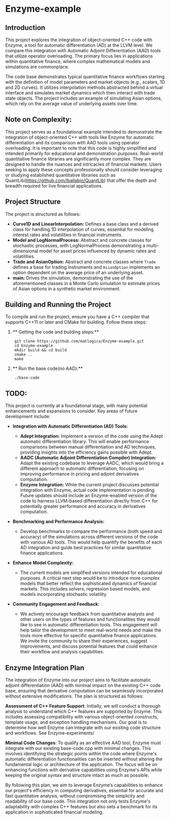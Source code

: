 # Enzyme-example

## Introduction
This project explores the integration of object-oriented C++ code with Enzyme, a tool for automatic differentiation (AD) at the LLVM level. We compare this integration with Automatic Adjoint Differentiation (AAD) tools that utilize operator overloading. The primary focus lies in applications within quantitative finance, where complex mathematical models and simulations are commonplace.

The code base demonstrates typical quantitative finance workflows starting with the definition of model parameters and market objects (e.g., scalars, 1D and 2D curves). It utilizes interpolation methods abstracted behind a virtual interface and simulates market dynamics which then interact with trade state objects. The project includes an example of simulating Asian options, which rely on the average value of underlying assets over time.

## Note on Complexity:
This project serves as a foundational example intended to demonstrate the integration of object-oriented C++ with tools like Enzyme for automatic differentiation and its comparison with AAD tools using operator overloading. It is important to note that this code is highly simplified and intended primarily for educational and demonstration purposes. Real-world quantitative finance libraries are significantly more complex. They are designed to handle the nuances and intricacies of financial markets. Users seeking to apply these concepts professionally should consider leveraging or studying established quantitative libraries such as QuantLib(https://github.com/lballabio/QuantLib) that offer the depth and breadth required for live financial applications.

## Project Structure
The project is structured as follows:
- **Curve1D and LinearInterpolation:** Defines a base class and a derived class for handling 1D interpolation of curves, essential for modeling interest rates and volatilities in financial instruments.
- **Model and LogNormalProcess:** Abstract and concrete classes for stochastic processes, with LogNormalProcess demonstrating a multi-dimensional model for asset prices influenced by dynamic rates and volatilities.
- **Trade and AsianOption:** Abstract and concrete classes where `Trade` defines a base for trading instruments and `AsianOption` implements an option dependent on the average price of an underlying asset.
- **main:** Drives the simulation, demonstrating the use of the aforementioned classes in a Monte Carlo simulation to estimate prices of Asian options in a synthetic market environment.

## Building and Running the Project
To compile and run the project, ensure you have a C++ compiler that supports C++11 or later and CMake for building. Follow these steps:

1. ** Getting the code and building steps:**
```
    git clone https://github.com/matlogica/Enzyme-example.git
    cd Enzyme-example
    mkdir build && cd build
    cmake ..
    make
```

2. ** Run the base code(no AAD):**
```
    ./base-code
```

## TODO:

This project is currently at a foundational stage, with many potential enhancements and expansions to consider. Key areas of future development include:

- **Integration with Automatic Differentiation (AD) Tools:**
  - **Adept Integration:** Implement a version of the code using the Adept automatic differentiation library. This will enable performance comparisons between manual differentiation and AD techniques, providing insights into the efficiency gains possible with Adept.
  - **AADC (Automatic Adjoint Differentiation Compiler) Integration:** Adapt the existing codebase to leverage AADC, which would bring a different approach to automatic differentiation, focusing on improving performance in pricing and adjoint derivatives computation.
  - **Enzyme Integration:** While the current project discusses potential integration with Enzyme, actual code implementation is pending. Future updates should include an Enzyme-enabled version of the code to harness LLVM-based differentiation directly from C++ for potentially greater performance and accuracy in derivatives computation.

- **Benchmarking and Performance Analysis:**
  - Develop benchmarks to compare the performance (both speed and accuracy) of the simulations across different versions of the code with various AD tools. This would help quantify the benefits of each AD integration and guide best practices for similar quantitative finance applications.

- **Enhance Model Complexity:**
  - The current models are simplified versions intended for educational purposes. A critical next step would be to introduce more complex models that better reflect the sophisticated dynamics of financial markets. This includes solvers, regression based models, and models incorporating stochastic volatility.

- **Community Engagement and Feedback:**
  - We actively encourage feedback from quantitative analysts and other users on the types of features and functionalities they would like to see in automatic differentiation tools. This engagement will help tailor the development to meet real-world needs and make the tools more effective for specific quantitative finance applications. We invite the community to share their experiences, suggest improvements, and discuss potential features that could enhance their workflow and analysis capabilities.

## Enzyme Integration Plan
The integration of Enzyme into our project aims to facilitate automatic adjoint differentiation (AAD) with minimal impact on the existing C++ code base, ensuring that derivative computation can be seamlessly incorporated without extensive modifications. The plan is structured as follows:

**Assessment of C++ Feature Support**: Initially, we will conduct a thorough analysis to understand which C++ features are supported by Enzyme. This includes assessing compatibility with various object-oriented constructs, template usage, and exception handling mechanisms. Our goal is to determine how well Enzyme can integrate with our existing code structure and workflows. See Enzyme-experiments/

**Minimal Code Changes**: To qualify as an effective AAD tool, Enzyme must integrate with our existing base-code.cpp with minimal changes. This involves identifying the strategic points within the code where Enzyme's automatic differentiation functionalities can be inserted without altering the fundamental logic or architecture of the application. The focus will be on enhancing functions with derivative capabilities using Enzyme's APIs while keeping the original syntax and structure intact as much as possible.

By following this plan, we aim to leverage Enzyme’s capabilities to enhance our project's efficiency in computing derivatives, essential for accurate and fast quantitative analysis, without compromising the simplicity and readability of our base code. This integration not only tests Enzyme's adaptability with complex C++ features but also sets a benchmark for its application in sophisticated financial modeling.
